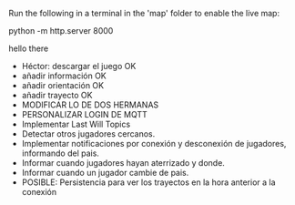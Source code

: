 Run the following in a terminal in the 'map' folder to enable the live map:

python -m http.server 8000

hello there

- Héctor: descargar el juego OK
- añadir información OK
- añadir orientación OK
- añadir trayecto OK
- MODIFICAR LO DE DOS HERMANAS
- PERSONALIZAR LOGIN DE MQTT
- Implementar Last Will Topics
- Detectar otros jugadores cercanos.
- Implementar notificaciones por conexión y desconexión de jugadores, informando del pais.
- Informar cuando jugadores hayan aterrizado y donde.
- Informar cuando un jugador cambie de pais.
- POSIBLE: Persistencia para ver los trayectos en la hora anterior a la conexión 

